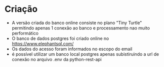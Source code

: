 # Criação

- A versão criada do banco online consiste no plano "Tiny Turtle" permitindo apenas 1 conexão ao banco e processamento nao muito performático
- O banco de dados postgres foi criado online no https://www.elephantsql.com/
- Os dados do acesso foram informados no escopo do email
- é possível utilizar um banco local postgres apenas subistiruindo a url de conexão no arquivo .env da python-rest-api